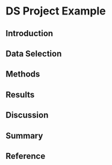 # DS Project Example

## Introduction

## Data Selection

## Methods

## Results

## Discussion

## Summary

## Reference
